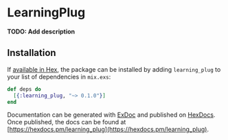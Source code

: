 # LearningPlug

**TODO: Add description**

## Installation

If [available in Hex](https://hex.pm/docs/publish), the package can be installed
by adding `learning_plug` to your list of dependencies in `mix.exs`:

```elixir
def deps do
  [{:learning_plug, "~> 0.1.0"}]
end
```

Documentation can be generated with [ExDoc](https://github.com/elixir-lang/ex_doc)
and published on [HexDocs](https://hexdocs.pm). Once published, the docs can
be found at [https://hexdocs.pm/learning_plug](https://hexdocs.pm/learning_plug).


